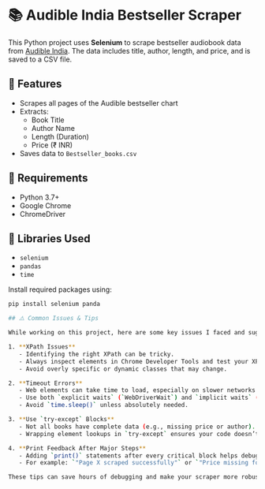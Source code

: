 # 📚 Audible India Bestseller Scraper

This Python project uses **Selenium** to scrape bestseller audiobook data from [Audible India](https://www.audible.in/charts). The data includes title, author, length, and price, and is saved to a CSV file.

## 🚀 Features

- Scrapes all pages of the Audible bestseller chart
- Extracts:
  - Book Title
  - Author Name
  - Length (Duration)
  - Price (₹ INR)
- Saves data to `Bestseller_books.csv`

## 🧰 Requirements

- Python 3.7+
- Google Chrome
- ChromeDriver

## 🧪 Libraries Used

- `selenium`
- `pandas`
- `time`

Install required packages using:

```bash
pip install selenium panda

## ⚠️ Common Issues & Tips

While working on this project, here are some key issues I faced and suggestions to overcome them:

1. **XPath Issues**  
   - Identifying the right XPath can be tricky.
   - Always inspect elements in Chrome Developer Tools and test your XPath using browser console (`$x("your_xpath_here")`) to make sure it matches what you expect.
   - Avoid overly specific or dynamic classes that may change.

2. **Timeout Errors**  
   - Web elements can take time to load, especially on slower networks.
   - Use both `explicit waits` (`WebDriverWait`) and `implicit waits` (`time.sleep(seconds)`) to ensure your script handles delays gracefully.
   - Avoid `time.sleep()` unless absolutely needed.

3. **Use `try-except` Blocks**  
   - Not all books have complete data (e.g., missing price or author).
   - Wrapping element lookups in `try-except` ensures your code doesn’t break and helps track where things fail.

4. **Print Feedback After Major Steps**  
   - Adding `print()` statements after every critical block helps debug faster.
   - For example: `"Page X scraped successfully"` or `"Price missing for one entry"` can give real-time feedback.

These tips can save hours of debugging and make your scraper more robust and maintainable.

